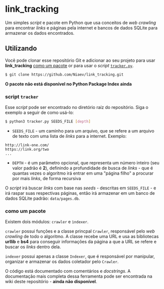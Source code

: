 # **link_tracking**

Um simples *script* e pacote em Python que usa conceitos de *web crawling* para encontrar *links* e páginas pela internet e bancos de dados SQLite para armazenar os dados encontrados.

## **Utilizando**

Você pode clonar esse repositório Git e adicionar ao seu projeto para usar **link_tracking** [como um pacote](#como-um-pacote) or para usar o *script* [`tracker.py`](#script-tracker).

```sh
$ git clone https://github.com/Niaev/link_tracking.git
```
**O pacote não está disponível no Python Package Index ainda**

### **script `tracker`**

Esse *script* pode ser encontrado no diretório raíz do repositório. Siga o exemplo a seguir de como usá-lo:

```sh
$ python3 tracker.py SEEDS_FILE [depth]
```

* `SEEDS_FILE` - um caminho para um arquivo, que se refere a um arquivo de texto com uma lista de *links* para a internet. Exemplo:

```
http://link-one.com/
https://link.org/two
...
```

* `DEPTH` - é um parâmetro opcional, que representa um número inteiro (seu valor padrão é **2**), definindo a profundidade de busca de *links* - que é quantas vezes o algoritmo irá entrar em uma "página filho" a procurar por mais *links*, de forma recursiva

O *script* irá buscar *links* com base nas *seeds* - descritas em `SEEDS_FILE` - e irá raspar suas respectivas páginas, então irá armazenar em um banco de dados SQLite padrão: `data/pages.db`.  

### **como um pacote**

Existem dois módulos: `crawler` e `ìndexer`.

`crawler` possui funções e a classe princpal `Crawler`, responsável pelo *web crawling* de todo o algoritmo. A classe recebe uma URL e usa as bibliotecas **urllib** e **bs4** para conseguir informações da página a que a URL se refere e buscar os *links* dentro dela.

`indexer` possui apenas a classe `Indexer`, que é responsável por manipular, organizar e armazenar os dados coletador pelo `Crawler`.

O código está documentado com comentários e *docstrings*. A documentação mais completa dessa ferramenta pode ser encontrada na wiki deste repositório - **ainda não disponível**.